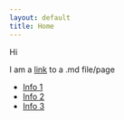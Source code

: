 ```yaml
---
layout: default
title: Home
---
```


Hi

I am a [link](random_md_file.md) to a .md file/page

- [Info 1](info1.md)
- [Info 2](info2.md)
- [Info 3](info3.md)
